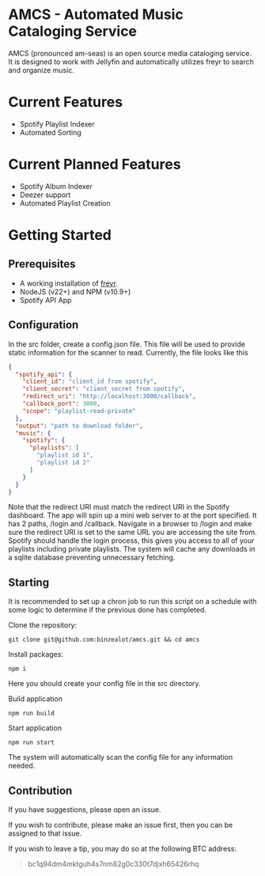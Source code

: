 # AMCS - Automated Music Cataloging Service
AMCS (pronounced am-seas) is an open source media cataloging service. It is designed to work with Jellyfin and automatically utilizes freyr to search and organize music.

# Current Features

- Spotify Playlist Indexer
- Automated Sorting

# Current Planned Features

- Spotify Album Indexer
- Deezer support
- Automated Playlist Creation

# Getting Started

## Prerequisites

- A working installation of [freyr](https://github.com/miraclx/freyr-js).
- NodeJS (v22+) and NPM (v10.9+)
- Spotify API App

## Configuration

In the src folder, create a config.json file. This file will be used to provide static information for the scanner to read.
Currently, the file looks like this
```json
{
  "spotify_api": {
    "client_id": "client_id from spotify",
    "client_secret": "client_secret from spotify",
    "redirect_uri": "http://localhost:3000/callback",
    "callback_port": 3000,
    "scope": "playlist-read-private"
  },
  "output": "path to download folder",
  "music": {
    "spotify": {
      "playlists": [
        "playlist id 1",
        "playlist id 2"
      ]
    }
  }
}
```

Note that the redirect URI must match the redirect URI in the Spotify dashboard.
The app will spin up a mini web server to at the port specified. It has 2 paths, /login and /callback.
Navigate in a browser to /login and make sure the redirect URI is set to the same URL you are accessing the site from.
Spotify should handle the login process, this gives you access to all of your playlists including private playlists.
The system will cache any downloads in a sqlite database preventing unnecessary fetching.

## Starting

It is recommended to set up a chron job to run this script on a schedule with some logic to determine if the previous done has completed.

Clone the repository:
```shell
git clone git@github.com:binzealot/amcs.git && cd amcs
```

Install packages:
```shell
npm i
```

Here you should create your config file in the src directory.

Build application
```shell
npm run build
```

Start application
```shell
npm run start
```

The system will automatically scan the config file for any information needed.

## Contribution

If you have suggestions, please open an issue.

If you wish to contribute, please make an issue first, then you can be assigned to that issue.

If you wish to leave a tip, you may do so at the following BTC address:

> bc1q94dm4mktguh4s7nm82g0c330t7djxh65426rhq

